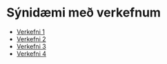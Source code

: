 # Sýnidæmi með verkefnum

* [Verkefni 1](https://grunnskoli.github.io/synidaemi/)
* [Verkefni 2](https://grunnskoli.github.io/synidaemi/verkefni-2)
* [Verkefni 3](https://grunnskoli.github.io/synidaemi/verkefni-3/)
* [Verkefni 4](https://grunnskoli.github.io/synidaemi/verkefni-4) 
